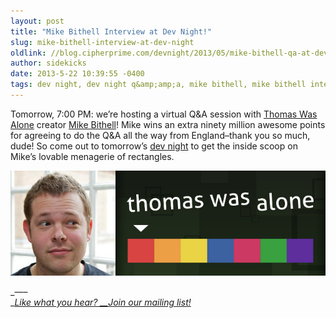 ```yaml
---
layout: post
title: "Mike Bithell Interview at Dev Night!"
slug: mike-bithell-interview-at-dev-night
oldlink: //blog.cipherprime.com/devnight/2013/05/mike-bithell-qa-at-dev-night
author: sidekicks
date: 2013-5-22 10:39:55 -0400
tags: dev night, dev night q&amp;amp;a, mike bithell, mike bithell interview, thomas was alone
---
```


Tomorrow, 7:00 PM: we’re hosting a virtual Q&A session with [Thomas Was Alone](http://www.thomaswasalone.com/) creator [Mike Bithell](https://twitter.com/mikeBithell "PIMP")! Mike wins an extra ninety million awesome points for agreeing to do the Q&A all the way from England–thank you so much, dude! So come out to tomorrow’s [dev night](http://www.cipherprime.com/devnight) to get the inside scoop on Mike’s lovable menagerie of rectangles.

[![](/img/blog/thomas-was-alone-mike-bithell.jpeg)](http://www.cipherprime.com/devnight)

_—–  
_[_Like what you hear? __Join our mailing list!_](http://www.cipherprime.com/mailinglist)
